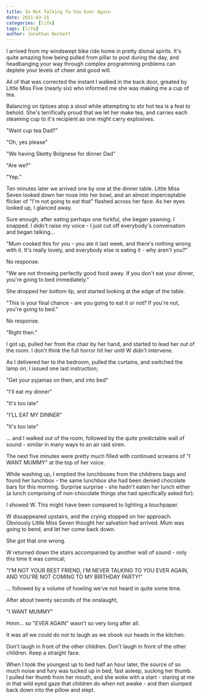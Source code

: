 ```yaml
---
title: Im Not Talking To You Ever Again
date: 2011-03-15
categories: [life]
tags: [life]
author: Jonathan Beckett
---
```


I arrived from my windswept bike ride home in pretty dismal spirits. It's quite amazing how being pulled from pillar to post during the day, and headbanging your way through complex programming problems can deplete your levels of cheer and good will.

All of that was corrected the instant I walked in the back door, greated by Little Miss Five (nearly six) who informed me she was making me a cup of tea.

Balancing on tiptoes atop a stool while attempting to stir hot tea is a feat to behold. She's terrifically proud that we let her make tea, and carries each steaming cup to it's recipient as one might carry explosives.

"Want cup tea Dad?"

"Oh, yes please"

"We having Sketty Bolgnese for dinner Dad"

"Are we?"

"Yep."

Ten minutes later we arrived one by one at the dinner table. Little Miss Seven looked down her nose into her bowl, and an almost imperceptable flicker of "I'm not going to eat that" flashed across her face. As her eyes looked up, I glanced away.

Sure enough, after eating perhaps one forkful, she began yawning. I snapped. I didn't raise my voice - I just cut off everybody's conversation and began talking...

"Mum cooked this for you - you ate it last week, and there's nothing wrong with it. It's really lovely, and everybody else is eating it - why aren't you?"

No response.

"We are not throwing perfectly good food away. If you don't eat your dinner, you're going to bed immediately."

She dropped her bottom lip, and started looking at the edge of the table.

"This is your final chance - are you going to eat it or not? If you're not, you're going to bed."

No response.

"Right then."

I got up, pulled her from the chair by her hand, and started to lead her out of the room. I don't think the full horror hit her until W didn't intervene.

As I delivered her to the bedroom, pulled the curtains, and switched the lamp on, I issued one last instruction;

"Get your pyjamas on then, and into bed"

"I'll eat my dinner"

"It's too late"

"I'LL EAT MY DINNER"

"It's too late"

... and I walked out of the room, followed by the quite predictable wall of sound - similar in many ways to an air raid siren.

The next five minutes were pretty much filled with continued screams of "I WANT MUMMY" at the top of her voice.

While washing up, I emptied the lunchboxes from the childrens bags and found her lunchbox - the same lunchbox she had been denied chocolate bars for this morning. Surprise surprise - she hadn't eaten her lunch either (a lunch comprising of non-chocolate things she had specifically asked for).

I showed W. This might have been compared to lighting a touchpaper.

W dissappeared upstairs, and the crying stopped on her approach. Obviously Little Miss Seven thought her salvation had arrived. Mum was going to bend, and let her come back down.

She got that one wrong.

W returned down the stairs accompanied by another wall of sound - only this time it was comical;

"I'M NOT YOUR BEST FRIEND, I'M NEVER TALKING TO YOU EVER AGAIN, AND YOU'RE NOT COMING TO MY BIRTHDAY PARTY!"

... followed by a volume of howling we've not heard in quite some time.

After about twenty seconds of the onslaught,

"I WANT MUMMY"

Hmm... so "EVER AGAIN" wasn't so very long after all.

It was all we could do not to laugh as we shook our heads in the kitchen.

Don't laugh in front of the other children. Don't laugh in front of the other children. Keep a straight face.

When I took the youngest up to bed half an hour later, the source of so much noise and fury was tucked up in bed, fast asleep, sucking her thumb. I pulled her thumb from her mouth, and she woke with a start - staring at me in that wild eyed gaze that children do when not awake - and then slumped back down into the pillow and slept.